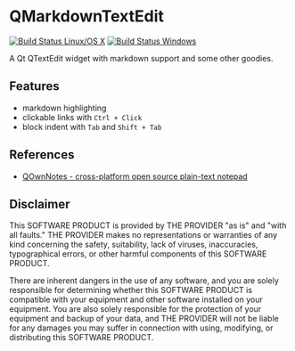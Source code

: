 # QMarkdownTextEdit
[![Build Status Linux/OS X](https://travis-ci.org/pbek/qmarkdowntextedit.svg?branch=develop)](https://travis-ci.org/pbek/qmarkdowntextedit)
[![Build Status Windows](https://ci.appveyor.com/api/projects/status/github/pbek/qmarkdowntextedit)](https://ci.appveyor.com/project/pbek/qmarkdowntextedit)


A Qt QTextEdit widget with markdown support and some other goodies.

## Features
- markdown highlighting
- clickable links with `Ctrl + Click`
- block indent with `Tab` and `Shift + Tab`

## References
- [QOwnNotes - cross-platform open source plain-text notepad](http://www.qownnotes.org)

## Disclaimer
This SOFTWARE PRODUCT is provided by THE PROVIDER "as is" and "with all faults." THE PROVIDER makes no representations or warranties of any kind concerning the safety, suitability, lack of viruses, inaccuracies, typographical errors, or other harmful components of this SOFTWARE PRODUCT. 

There are inherent dangers in the use of any software, and you are solely responsible for determining whether this SOFTWARE PRODUCT is compatible with your equipment and other software installed on your equipment. You are also solely responsible for the protection of your equipment and backup of your data, and THE PROVIDER will not be liable for any damages you may suffer in connection with using, modifying, or distributing this SOFTWARE PRODUCT.
